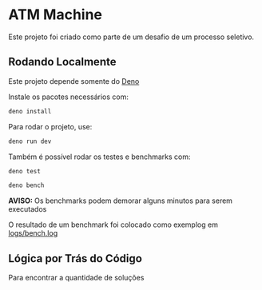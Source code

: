 # ATM Machine

Este projeto foi criado como parte de um desafio de um processo seletivo.

## Rodando Localmente

Este projeto depende somente do [Deno](https://deno.com/)

Instale os pacotes necessários com:

```bash
deno install
```

Para rodar o projeto, use:

```bash
deno run dev
```

Também é possível rodar os testes e benchmarks com:

```bash
deno test
```

```bash
deno bench
```

**AVISO:** Os benchmarks podem demorar alguns minutos para serem executados

O resultado de um benchmark foi colocado como exemplog em
[logs/bench.log](logs/bench.log)

## Lógica por Trás do Código

Para encontrar a quantidade de soluções
